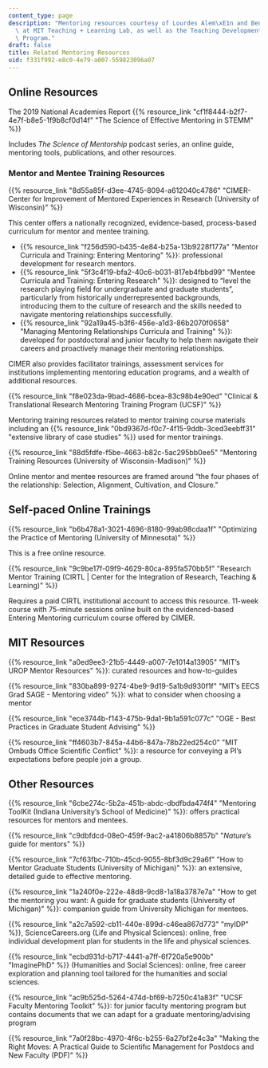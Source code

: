 ```yaml
---
content_type: page
description: "Mentoring resources courtesy of Lourdes Alem\xE1n and Benjamin Hansberry\
  \ at MIT Teaching + Learning Lab, as well as the Teaching Development Fellowship\
  \ Program."
draft: false
title: Related Mentoring Resources
uid: f331f992-e8c0-4e79-a007-559823096a07
---
```

## Online Resources

The 2019 National Academies Report {{% resource_link "cf1f8444-b2f7-4e7f-b8e5-1f9b8cf0d14f" "The Science of Effective Mentoring in STEMM" %}}

Includes *The Science of Mentorship* podcast series, an online guide, mentoring tools, publications, and other resources.

### Mentor and Mentee Training Resources

{{% resource_link "8d55a85f-d3ee-4745-8094-a612040c4786" "CIMER-Center for Improvement of Mentored Experiences in Research (University of Wisconsin)" %}}

This center offers a nationally recognized, evidence-based, process-based curriculum for mentor and mentee training.

- {{% resource_link "f256d590-b435-4e84-b25a-13b9228f177a" "Mentor Curricula and Training: Entering Mentoring" %}}: professional development for research mentors.
- {{% resource_link "5f3c4f19-bfa2-40c6-b031-817eb4fbbd99" "Mentee Curricula and Training: Entering Research" %}}: designed to “level the research playing field for undergraduate and graduate students”, particularly from historically underrepresented backgrounds, introducing them to the culture of research and the skills needed to navigate mentoring relationships successfully. 
- {{% resource_link "92a19a45-b3f6-456e-a1d3-86b2070f0658" "Managing Mentoring Relationships Curricula and Training" %}}: developed for postdoctoral and junior faculty to help them navigate their careers and proactively manage their mentoring relationships.

CIMER also provides facilitator trainings, assessment services for institutions implementing mentoring education programs, and a wealth of additional resources. 

{{% resource_link "f8e023da-9bad-4686-bcea-83c98b4e90ed" "Clinical & Translational Research Mentoring Training Program (UCSF)" %}}

Mentoring training resources related to mentor training course materials including an {{% resource_link "0bd9367d-f0c7-4f15-9ddb-3ced3eebff31" "extensive library of case studies" %}} used for mentor trainings.

{{% resource_link "88d5fdfe-f5be-4663-b82c-5ac295bb0ee5" "Mentoring Training Resources (University of Wisconsin-Madison)" %}}

Online mentor and mentee resources are framed around “the four phases of the relationship: Selection, Alignment, Cultivation, and Closure.”

## Self-paced Online Trainings

{{% resource_link "b6b478a1-3021-4696-8180-99ab98cdaa1f" "Optimizing the Practice of Mentoring (University of Minnesota)" %}}

This is a free online resource.

{{% resource_link "9c9be17f-09f9-4629-80ca-895fa570bb5f" "Research Mentor Training (CIRTL | Center for the Integration of Research, Teaching & Learning)" %}}

Requires a paid CIRTL institutional account to access this resource. 11-week course with 75-minute sessions online built on the evidenced-based Entering Mentoring curriculum course offered by CIMER.

## MIT Resources

{{% resource_link "a0ed9ee3-21b5-4449-a007-7e1014a13905" "MIT’s UROP Mentor Resources" %}}: curated resources and how-to-guides

{{% resource_link "830ba899-9274-4be9-9d19-5a1b9d930f1f" "MIT’s EECS Grad SAGE - Mentoring video" %}}: what to consider when choosing a mentor

{{% resource_link "ece3744b-f143-475b-9da1-9b1a591c077c" "OGE - Best Practices in Graduate Student Advising" %}}

{{% resource_link "ff4603b7-845a-44b6-847a-78b22ed254c0" "MIT Ombuds Office Scientific Conflict" %}}: a resource for conveying a PI’s expectations before people join a group.

## Other Resources

{{% resource_link "6cbe274c-5b2a-451b-abdc-dbdfbda474f4" "Mentoring ToolKit (Indiana University’s School of Medicine)" %}}: offers practical resources for mentors and mentees.

{{% resource_link "c9dbfdcd-08e0-459f-9ac2-a41806b8857b" "*Nature*’s guide for mentors" %}}

{{% resource_link "7cf63fbc-710b-45cd-9055-8bf3d9c29a6f" "How to Mentor Graduate Students (University of Michigan)" %}}: an extensive, detailed guide to effective mentoring.

{{% resource_link "1a240f0e-222e-48d8-9cd8-1a18a3787e7a" "How to get the mentoring you want: A guide for graduate students (University of Michigan)" %}}: companion guide from University Michigan for mentees.

{{% resource_link "a2c7a592-cb11-440e-899d-c46ea867d773" "myIDP" %}}, ScienceCareers.org (Life and Physical Sciences): online, free individual development plan for students in the life and physical sciences.

{{% resource_link "ecbd931d-b717-4441-a7ff-6f720a5e900b" "ImaginePhD" %}} (Humanities and Social Sciences): online, free career exploration and planning tool tailored for the humanities and social sciences.

{{% resource_link "ac9b525d-5264-474d-bf69-b7250c41a83f" "UCSF Faculty Mentoring Toolkit" %}}: for junior faculty mentoring program but contains documents that we can adapt for a graduate mentoring/advising program

{{% resource_link "7a0f28bc-4970-4f6c-b255-6a27bf2e4c3a" "Making the Right Moves: A Practical Guide to Scientifıc Management for Postdocs and New Faculty (PDF)" %}}